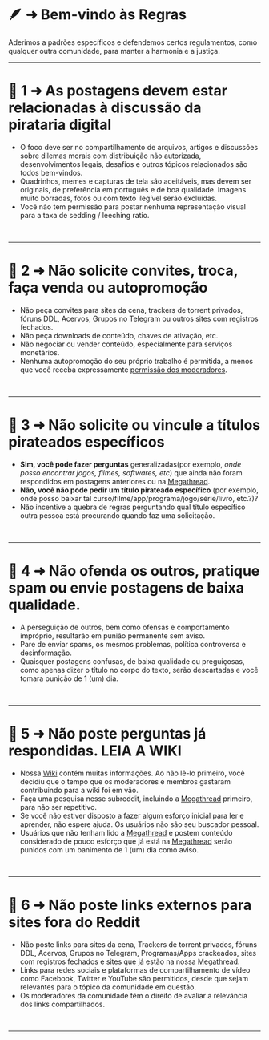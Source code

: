 # 🪶 ➜ Bem-vindo às **Regras**
Aderimos a padrões específicos e defendemos certos regulamentos, como qualquer outra comunidade, para manter a harmonia e a justiça.

---
# 📑 1 ➜ As postagens devem estar relacionadas à discussão da pirataria digital

- O foco deve ser no compartilhamento de arquivos, artigos e discussões sobre dilemas morais com distribuição não autorizada, desenvolvimentos legais, desafios e outros tópicos relacionados são todos bem-vindos.
- Quadrinhos, memes e capturas de tela são aceitáveis, mas devem ser originais, de preferência em português e de boa qualidade. Imagens muito borradas, fotos ou com texto ilegível serão excluídas.
- Você não tem permissão para postar nenhuma representação visual para a taxa de sedding / leeching ratio.

&nbsp;

---
# 📑 2 ➜ Não solicite convites, troca, faça venda ou autopromoção

- Não peça convites para sites da cena, trackers de torrent privados, fóruns DDL, Acervos, Grupos no Telegram ou outros sites com registros fechados.
- Não peça downloads de conteúdo, chaves de ativação, etc.
- Não negociar ou vender conteúdo, especialmente para serviços monetários.
- Nenhuma autopromoção do seu próprio trabalho é permitida, a menos que você receba expressamente [permissão dos moderadores](https://www.reddit.com/message/compose/?to=%2Fr%2Fpirataria&subject=Autopromoção).

&nbsp;

---
# 📑 3 ➜ Não solicite ou vincule a títulos pirateados específicos

- **Sim, você pode fazer perguntas** generalizadas(por exemplo, *onde posso encontrar jogos, filmes, softwares, etc*) que ainda não foram respondidos em postagens anteriores ou na [Megathread](https://c-pirataria.github.io/megathread/).
- **Não, você não pode pedir um título pirateado específico** (por exemplo, onde posso baixar tal curso/filme/app/programa/jogo/série/livro, etc.?)?
- Não incentive a quebra de regras perguntando qual título específico outra pessoa está procurando quando faz uma solicitação.

&nbsp;

---
# 📑 4 ➜ Não ofenda os outros, pratique spam ou envie postagens de baixa qualidade.

- A perseguição de outros, bem como ofensas e comportamento impróprio, resultarão em punião permanente sem aviso.
- Pare de enviar spams, os mesmos problemas, política controversa e desinformação.
- Quaisquer postagens confusas, de baixa qualidade ou preguiçosas, como apenas dizer o título no corpo do texto, serão descartadas e você tomara punição de 1 (um) dia.

&nbsp;

---
# 📑 5 ➜ Não poste perguntas já respondidas. LEIA A WIKI

- Nossa [Wiki](https://www.reddit.com/r/pirataria/wiki/index/) contém muitas informações. Ao não lê-lo primeiro, você decidiu que o tempo que os moderadores e membros gastaram contribuindo para a wiki foi em vão.
- Faça uma pesquisa nesse subreddit, incluindo a [Megathread](https://c-pirataria.github.io/megathread/) primeiro, para não ser repetitivo.
- Se você não estiver disposto a fazer algum esforço inicial para ler e aprender, não espere ajuda. Os usuários não são seu buscador pessoal.
- Usuários que não tenham lido a [Megathread](https://c-pirataria.github.io/megathread/) e postem conteúdo considerado de pouco esforço que já está na [Megathread](https://c-pirataria.github.io/megathread/) serão punidos com um banimento de 1 (um) dia como aviso.

&nbsp;

---
# 📑 6 ➜ Não poste links externos para sites fora do Reddit

- Não poste links para sites da cena, Trackers de torrent privados, fóruns DDL, Acervos, Grupos no Telegram, Programas/Apps crackeados, sites com registros fechados e sites que já estão na nossa [Megathread](https://c-pirataria.github.io/megathread/).
- Links para redes sociais e plataformas de compartilhamento de vídeo como Facebook, Twitter e YouTube são permitidos, desde que sejam relevantes para o tópico da comunidade em questão.
- Os moderadores da comunidade têm o direito de avaliar a relevância dos links compartilhados.

&nbsp;

---